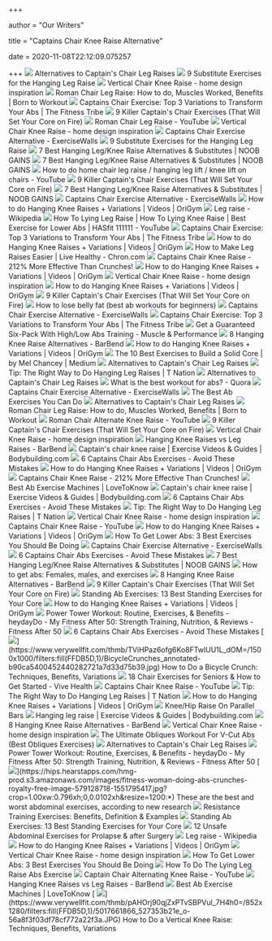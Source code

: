 +++
        
author = "Our Writers"
        
title = "Captains Chair Knee Raise Alternative"
        
date = 2020-11-08T22:12:09.075257
        
+++
[ ![](https://photos.demandstudios.com/getty/article/97/156/78629479_XS.jpg)](https://photos.demandstudios.com/getty/article/97/156/78629479_XS.jpg) Alternatives to Captain's Chair Leg Raises
[ ![](https://theworkoutdigest.com/wp-content/uploads/2019/09/hanging-leg-raise-alternative-exercises-.png)](https://theworkoutdigest.com/wp-content/uploads/2019/09/hanging-leg-raise-alternative-exercises-.png) 9 Substitute Exercises for the Hanging Leg Raise
[ ![](https://lh4.googleusercontent.com/proxy/5myAnb3qhWNMEVkKY7swEV_lkGvFz21umcr7QQDO1tndUK_YeQmsdMQM0fbCSvStlVNKWpI1ep27-WA7TOtwtPspTap2kPjANuBUlqmrt9v-nRBMXiFIfcRGLbZ_BddybPTHFqOEjJTeqFIwhv-BYfbK1Y1RoIBu=s0-d)](https://lh4.googleusercontent.com/proxy/5myAnb3qhWNMEVkKY7swEV_lkGvFz21umcr7QQDO1tndUK_YeQmsdMQM0fbCSvStlVNKWpI1ep27-WA7TOtwtPspTap2kPjANuBUlqmrt9v-nRBMXiFIfcRGLbZ_BddybPTHFqOEjJTeqFIwhv-BYfbK1Y1RoIBu=s0-d) Vertical Chair Knee Raise - home design inspiration
[ ![](https://www.borntoworkout.com/wp-content/uploads/2017/07/Roman-Chair-Leg-Raise.jpg)](https://www.borntoworkout.com/wp-content/uploads/2017/07/Roman-Chair-Leg-Raise.jpg) Roman Chair Leg Raise: How to do, Muscles Worked, Benefits | Born to Workout
[ ![](https://thefitnesstribe.com/wp-content/uploads/2018/08/Abs-Workout.jpg)](https://thefitnesstribe.com/wp-content/uploads/2018/08/Abs-Workout.jpg) Captains Chair Exercise: Top 3 Variations to Transform Your Abs | The  Fitness Tribe
[ ![](https://theworkoutdigest.com/wp-content/uploads/2019/06/captains-chair-exercise.png)](https://theworkoutdigest.com/wp-content/uploads/2019/06/captains-chair-exercise.png) 9 Killer Captain's Chair Exercises (That Will Set Your Core on Fire)
[ ![](https://i.ytimg.com/vi/fMaUOQpniLE/maxresdefault.jpg)](https://i.ytimg.com/vi/fMaUOQpniLE/maxresdefault.jpg) Roman Chair Leg Raise - YouTube
[ ![](https://i.pinimg.com/originals/32/d2/31/32d23193a9aef0dc0632b5f3a969ee94.png)](https://i.pinimg.com/originals/32/d2/31/32d23193a9aef0dc0632b5f3a969ee94.png) Vertical Chair Knee Raise - home design inspiration
[ ![](https://i.ytimg.com/vi/-AWqcVBz29o/maxresdefault.jpg)](https://i.ytimg.com/vi/-AWqcVBz29o/maxresdefault.jpg) Captains Chair Exercise Alternative - ExerciseWalls
[ ![](https://i.ytimg.com/vi/4YOKVI9aSjE/maxresdefault.jpg)](https://i.ytimg.com/vi/4YOKVI9aSjE/maxresdefault.jpg) 9 Substitute Exercises for the Hanging Leg Raise
[ ![](https://i.ytimg.com/vi/KU5VPzbmhsk/maxresdefault.jpg)](https://i.ytimg.com/vi/KU5VPzbmhsk/maxresdefault.jpg) 7 Best Hanging Leg/Knee Raise Alternatives & Substitutes | NOOB GAINS
[ ![](https://i.ytimg.com/vi/711U6NbJRmc/maxresdefault.jpg)](https://i.ytimg.com/vi/711U6NbJRmc/maxresdefault.jpg) 7 Best Hanging Leg/Knee Raise Alternatives & Substitutes | NOOB GAINS
[ ![](https://i.ytimg.com/vi/-RixberkWd8/maxresdefault.jpg)](https://i.ytimg.com/vi/-RixberkWd8/maxresdefault.jpg) How to do home chair leg raise / hanging leg lift / knee lift on chairs -  YouTube
[ ![](https://theworkoutdigest.com/wp-content/uploads/2019/06/what-is-the-captains-chair.jpg)](https://theworkoutdigest.com/wp-content/uploads/2019/06/what-is-the-captains-chair.jpg) 9 Killer Captain's Chair Exercises (That Will Set Your Core on Fire)
[ ![](https://noobgains.com/wp-content/uploads/2020/04/Hanging-leg-raise-alternative-image.jpg)](https://noobgains.com/wp-content/uploads/2020/04/Hanging-leg-raise-alternative-image.jpg) 7 Best Hanging Leg/Knee Raise Alternatives & Substitutes | NOOB GAINS
[ ![](https://lh3.googleusercontent.com/proxy/XoNWqUUxcwYvpf6UTIKQFRCm96Dp6iQQ9tmrJ11STMUNcX1WKGykuV7Rsr1Lzn2UHkqkEurToyNnjd0tbEIU02llFGOEy4Pfjip8k_CZ_A6Hlb-h5nJJdDDGzWEAh1dm9TjPKOTBuMTmT7A=s0-d)](https://lh3.googleusercontent.com/proxy/XoNWqUUxcwYvpf6UTIKQFRCm96Dp6iQQ9tmrJ11STMUNcX1WKGykuV7Rsr1Lzn2UHkqkEurToyNnjd0tbEIU02llFGOEy4Pfjip8k_CZ_A6Hlb-h5nJJdDDGzWEAh1dm9TjPKOTBuMTmT7A=s0-d) Captains Chair Exercise Alternative - ExerciseWalls
[ ![](https://origympersonaltrainercourses.co.uk/files/img_cache/3720/500_1567427297_howtodothehangingkneeraiseimage.jpg)](https://origympersonaltrainercourses.co.uk/files/img_cache/3720/500_1567427297_howtodothehangingkneeraiseimage.jpg) How to do Hanging Knee Raises + Variations | Videos | OriGym
[ ![](https://upload.wikimedia.org/wikipedia/commons/thumb/2/24/SeatedLegRaise.JPG/400px-SeatedLegRaise.JPG)](https://upload.wikimedia.org/wikipedia/commons/thumb/2/24/SeatedLegRaise.JPG/400px-SeatedLegRaise.JPG) Leg raise - Wikipedia
[ ![](https://i.ytimg.com/vi/xqTh6NqbAtM/hqdefault.jpg)](https://i.ytimg.com/vi/xqTh6NqbAtM/hqdefault.jpg) How To Lying Leg Raise | How To Lying Knee Raise | Best Exercise for Lower  Abs | HASfit 111111 - YouTube
[ ![](https://thefitnesstribe.com/wp-content/uploads/2018/08/Fitnes-man-working-out-abs-muscles.jpg)](https://thefitnesstribe.com/wp-content/uploads/2018/08/Fitnes-man-working-out-abs-muscles.jpg) Captains Chair Exercise: Top 3 Variations to Transform Your Abs | The  Fitness Tribe
[ ![](https://origympersonaltrainercourses.co.uk/files/img_cache/3723/500_1567427701_hangingkneeraises.jpg)](https://origympersonaltrainercourses.co.uk/files/img_cache/3723/500_1567427701_hangingkneeraises.jpg) How to do Hanging Knee Raises + Variations | Videos | OriGym
[ ![](http://photos.demandstudios.com/getty/article/251/203/78629433.jpg)](http://photos.demandstudios.com/getty/article/251/203/78629433.jpg) How to Make Leg Raises Easier | Live Healthy - Chron.com
[ ![](http://absexperiment.com/wp-content/uploads/2014/04/best-abs-exercise-captains-chair.jpg)](http://absexperiment.com/wp-content/uploads/2014/04/best-abs-exercise-captains-chair.jpg) Captains Chair Knee Raise - 212% More Effective Than Crunches!
[ ![](https://origympersonaltrainercourses.co.uk/files/img_cache/4147/500_1570784376_Hangingkneeraisemusclesworkedgraphic.png)](https://origympersonaltrainercourses.co.uk/files/img_cache/4147/500_1570784376_Hangingkneeraisemusclesworkedgraphic.png) How to do Hanging Knee Raises + Variations | Videos | OriGym
[ ![](https://s-media-cache-ak0.pinimg.com/originals/55/13/63/551363cb055cda5edf59bb2c16557058.jpg)](https://s-media-cache-ak0.pinimg.com/originals/55/13/63/551363cb055cda5edf59bb2c16557058.jpg) Vertical Chair Knee Raise - home design inspiration
[ ![](https://origympersonaltrainercourses.co.uk/files/img_cache/3714/500_1567426451_Captainschairkneeraiseimage.jpg)](https://origympersonaltrainercourses.co.uk/files/img_cache/3714/500_1567426451_Captainschairkneeraiseimage.jpg) How to do Hanging Knee Raises + Variations | Videos | OriGym
[ ![](https://i.ytimg.com/vi/9FeC5SAB_3g/maxresdefault.jpg)](https://i.ytimg.com/vi/9FeC5SAB_3g/maxresdefault.jpg) 9 Killer Captain's Chair Exercises (That Will Set Your Core on Fire)
[ ![](https://www.fitnesschat.co/wp-content/uploads/2019/08/how-to-do-leg-raises.-best-ab-workout-for-women-3-1.jpg)](https://www.fitnesschat.co/wp-content/uploads/2019/08/how-to-do-leg-raises.-best-ab-workout-for-women-3-1.jpg) How to lose belly fat (best ab workouts for beginners)
[ ![](https://exercisewithstyle.com/wp-content/uploads/2019/08/Captain-Chair-Exercises.jpg?ezimgfmt=rs:352x528/rscb1/src/ng:webp/ngcb1/srcset)](https://exercisewithstyle.com/wp-content/uploads/2019/08/Captain-Chair-Exercises.jpg?ezimgfmt=rs:352x528/rscb1/src/ng:webp/ngcb1/srcset) Captains Chair Exercise Alternative - ExerciseWalls
[ ![](https://i.ytimg.com/vi/ghwdoXHeiIk/maxresdefault.jpg)](https://i.ytimg.com/vi/ghwdoXHeiIk/maxresdefault.jpg) Captains Chair Exercise: Top 3 Variations to Transform Your Abs | The  Fitness Tribe
[ ![](https://www.muscleandperformance.com/.image/t_share/MTQ1MzY2OTYwODYyNzM0MDk3/captains-chair-knee-raise.jpg)](https://www.muscleandperformance.com/.image/t_share/MTQ1MzY2OTYwODYyNzM0MDk3/captains-chair-knee-raise.jpg) Get a Guaranteed Six-Pack With High/Low Abs Training - Muscle & Performance
[ ![](https://scontent-atl3-2.cdninstagram.com/v/t51.2885-15/e15/22157846_301699600310260_7176588999530643456_n.jpg?_nc_ht=scontent-atl3-2.cdninstagram.com&_nc_cat=104&_nc_ohc=G_nmqH_qDZkAX-bpmuA&_nc_tp=18&oh=53cb763c7eae48a74ce6c84b0c440a53&oe=5F934F03)](https://scontent-atl3-2.cdninstagram.com/v/t51.2885-15/e15/22157846_301699600310260_7176588999530643456_n.jpg?_nc_ht=scontent-atl3-2.cdninstagram.com&_nc_cat=104&_nc_ohc=G_nmqH_qDZkAX-bpmuA&_nc_tp=18&oh=53cb763c7eae48a74ce6c84b0c440a53&oe=5F934F03) 8 Hanging Knee Raise Alternatives - BarBend
[ ![](https://origympersonaltrainercourses.co.uk/files/img_cache/3713/500_1567426212_Captainschairkneeraisesimage.jpg)](https://origympersonaltrainercourses.co.uk/files/img_cache/3713/500_1567426212_Captainschairkneeraisesimage.jpg) How to do Hanging Knee Raises + Variations | Videos | OriGym
[ ![](https://miro.medium.com/max/1400/1*n86Xg_WgYWoa5CQSNPzYYQ.jpeg)](https://miro.medium.com/max/1400/1*n86Xg_WgYWoa5CQSNPzYYQ.jpeg) The 10 Best Exercises to Build a Solid Core | by Mel Chancey | Medium
[ ![](http://photos.demandstudios.com/getty/article/18/152/87667366_XS.jpg)](http://photos.demandstudios.com/getty/article/18/152/87667366_XS.jpg) Alternatives to Captain's Chair Leg Raises
[ ![](https://www.t-nation.com/system/publishing/articles/10005201/original/The-Right-Way-to-Do-Hanging-Leg-Raises.jpg?1502482719)](https://www.t-nation.com/system/publishing/articles/10005201/original/The-Right-Way-to-Do-Hanging-Leg-Raises.jpg?1502482719) Tip: The Right Way to Do Hanging Leg Raises | T Nation
[ ![](http://photos.demandstudios.com/getty/article/74/155/57440252_XS.jpg)](http://photos.demandstudios.com/getty/article/74/155/57440252_XS.jpg) Alternatives to Captain's Chair Leg Raises
[ ![](https://qph.fs.quoracdn.net/main-qimg-433846303095d701d5b0c7a6b263b3dc)](https://qph.fs.quoracdn.net/main-qimg-433846303095d701d5b0c7a6b263b3dc) What is the best workout for abs? - Quora
[ ![](https://lh4.googleusercontent.com/proxy/AotyA5oaIFJZVz88tylaZMdzSkoWYbdS50zEVCJfrY-Fhi1XrEVwsQX3XGc2vFJ-cGbuWm14dKurxMHxJCHHbMCBoUTWSurGuAy91j3sCgeeZ5I_rjmCc-lGNEauv5K0ZWfr2Lyvv1ITFCgFOBRMTcMrOtPhOKKxjzLH3PqRHxWo3FIB94B3Hr4S-lZ1BPxoWwdVJjQRCDTxxN_qi3gqKqBvMkvTgB6xqMW0APL3UBFSftYTdN-tqnMvNSYwDiZkT6WvO7Psz2_k7eqzbz-FABgowsY47AP2hF8ryB89-jpCLA41lHoZZxBqB1tZiK7rx21w7yasgilUwZZHg0UX=s0-d)](https://lh4.googleusercontent.com/proxy/AotyA5oaIFJZVz88tylaZMdzSkoWYbdS50zEVCJfrY-Fhi1XrEVwsQX3XGc2vFJ-cGbuWm14dKurxMHxJCHHbMCBoUTWSurGuAy91j3sCgeeZ5I_rjmCc-lGNEauv5K0ZWfr2Lyvv1ITFCgFOBRMTcMrOtPhOKKxjzLH3PqRHxWo3FIB94B3Hr4S-lZ1BPxoWwdVJjQRCDTxxN_qi3gqKqBvMkvTgB6xqMW0APL3UBFSftYTdN-tqnMvNSYwDiZkT6WvO7Psz2_k7eqzbz-FABgowsY47AP2hF8ryB89-jpCLA41lHoZZxBqB1tZiK7rx21w7yasgilUwZZHg0UX=s0-d) Captains Chair Exercise Alternative - ExerciseWalls
[ ![](https://www.verywellfit.com/thmb/tkN_NMxjOaQpT5xFNF-nNiDMXo0=/1500x1000/filters:no_upscale():max_bytes(150000):strip_icc()/ExcerciseBallCrunch_nofloor_annotated-07f1fd3eb7954ee98135aec92d49e19f.jpg)](https://www.verywellfit.com/thmb/tkN_NMxjOaQpT5xFNF-nNiDMXo0=/1500x1000/filters:no_upscale():max_bytes(150000):strip_icc()/ExcerciseBallCrunch_nofloor_annotated-07f1fd3eb7954ee98135aec92d49e19f.jpg) The Best Ab Exercises You Can Do
[ ![](https://photos.demandstudios.com/getty/article/148/249/87657179_XS.jpg)](https://photos.demandstudios.com/getty/article/148/249/87657179_XS.jpg) Alternatives to Captain's Chair Leg Raises
[ ![](https://i.ytimg.com/vi/u6gFitgUd6c/hqdefault.jpg)](https://i.ytimg.com/vi/u6gFitgUd6c/hqdefault.jpg) Roman Chair Leg Raise: How to do, Muscles Worked, Benefits | Born to Workout
[ ![](https://i.ytimg.com/vi/Cv6aX4yMuvw/maxresdefault.jpg)](https://i.ytimg.com/vi/Cv6aX4yMuvw/maxresdefault.jpg) Roman Chair Alternate Knee Raise - YouTube
[ ![](https://i.ytimg.com/vi/3iz0UR-j2rU/maxresdefault.jpg)](https://i.ytimg.com/vi/3iz0UR-j2rU/maxresdefault.jpg) 9 Killer Captain's Chair Exercises (That Will Set Your Core on Fire)
[ ![](https://lh5.googleusercontent.com/proxy/gzA7yU8obrg8Pcx8H1srFBKjTiCNER1ps0evgoblPlSHwrYEU3L7IBhgKzRDzq6ALvZn9qrhD2XKZbGmAGBN2EF9JMk8GB8OhsNKHmIFv3FVZCYhkQj9RILBYVXmkODMWMA2SbJEzahrR04LqXBc8mXUmMA=s0-d)](https://lh5.googleusercontent.com/proxy/gzA7yU8obrg8Pcx8H1srFBKjTiCNER1ps0evgoblPlSHwrYEU3L7IBhgKzRDzq6ALvZn9qrhD2XKZbGmAGBN2EF9JMk8GB8OhsNKHmIFv3FVZCYhkQj9RILBYVXmkODMWMA2SbJEzahrR04LqXBc8mXUmMA=s0-d) Vertical Chair Knee Raise - home design inspiration
[ ![](https://i.ytimg.com/vi/AEtTmtcBSOM/hqdefault.jpg)](https://i.ytimg.com/vi/AEtTmtcBSOM/hqdefault.jpg) Hanging Knee Raises vs Leg Raises - BarBend
[ ![](https://www.bodybuilding.com/images/2020/xdb/originals/xdb-5m-captains-chair-knee-raise-m2-16x9.jpg)](https://www.bodybuilding.com/images/2020/xdb/originals/xdb-5m-captains-chair-knee-raise-m2-16x9.jpg) Captain's chair knee raise | Exercise Videos & Guides | Bodybuilding.com
[ ![](https://www.prosfitness.com/wp-content/uploads/2020/06/Captains-2Bchair-2Babs-2Bworkout.jpg)](https://www.prosfitness.com/wp-content/uploads/2020/06/Captains-2Bchair-2Babs-2Bworkout.jpg) 6 Captains Chair Abs Exercises - Avoid These Mistakes
[ ![](https://origympersonaltrainercourses.co.uk/files/img_cache/3719/500_1567427219_hangingkneeraisestothesideimage.jpg)](https://origympersonaltrainercourses.co.uk/files/img_cache/3719/500_1567427219_hangingkneeraisestothesideimage.jpg) How to do Hanging Knee Raises + Variations | Videos | OriGym
[ ![](http://absexperiment.com/wp-content/uploads/2014/04/captains-chair-knee-raise-step1.jpg)](http://absexperiment.com/wp-content/uploads/2014/04/captains-chair-knee-raise-step1.jpg) Captains Chair Knee Raise - 212% More Effective Than Crunches!
[ ![](https://cf.ltkcdn.net/exercise/images/std/167459-245x425-BestFitnessVertKneeStation.jpg)](https://cf.ltkcdn.net/exercise/images/std/167459-245x425-BestFitnessVertKneeStation.jpg) Best Ab Exercise Machines | LoveToKnow
[ ![](https://www.bodybuilding.com/images/2020/xdb/originals/xdb-5m-captains-chair-knee-raise-m1-16x9.jpg)](https://www.bodybuilding.com/images/2020/xdb/originals/xdb-5m-captains-chair-knee-raise-m1-16x9.jpg) Captain's chair knee raise | Exercise Videos & Guides | Bodybuilding.com
[ ![](https://i.ytimg.com/vi/qXQzkfksBRw/hqdefault.jpg)](https://i.ytimg.com/vi/qXQzkfksBRw/hqdefault.jpg) 6 Captains Chair Abs Exercises - Avoid These Mistakes
[ ![](https://i.ytimg.com/vi/UyHNpKXNVMg/maxresdefault.jpg)](https://i.ytimg.com/vi/UyHNpKXNVMg/maxresdefault.jpg) Tip: The Right Way to Do Hanging Leg Raises | T Nation
[ ![](https://i.ytimg.com/vi/0kUxPMdpujs/maxresdefault.jpg)](https://i.ytimg.com/vi/0kUxPMdpujs/maxresdefault.jpg) Vertical Chair Knee Raise - home design inspiration
[ ![](https://i.ytimg.com/vi/rKvO1o_Pq-Q/maxresdefault.jpg)](https://i.ytimg.com/vi/rKvO1o_Pq-Q/maxresdefault.jpg) Captains Chair Knee Raise - YouTube
[ ![](https://i.ytimg.com/vi/daLNEvk8z6o/maxresdefault.jpg)](https://i.ytimg.com/vi/daLNEvk8z6o/maxresdefault.jpg) How to do Hanging Knee Raises + Variations | Videos | OriGym
[ ![](https://builtwithscience.com/wp-content/uploads/2019/09/Hanging-leg-raises-min-1024x561.png)](https://builtwithscience.com/wp-content/uploads/2019/09/Hanging-leg-raises-min-1024x561.png) How To Get Lower Abs: 3 Best Exercises You Should Be Doing
[ ![](https://images-na.ssl-images-amazon.com/images/I/41zXzJ5FERL._SR600%2C315_PIWhiteStrip%2CBottomLeft%2C0%2C35_PIStarRatingFOUR%2CBottomLeft%2C360%2C-6_SR600%2C315_ZA(60%20Reviews)%2C445%2C291%2C400%2C400%2Carial%2C12%2C4%2C0%2C0%2C5_SCLZZZZZZZ_.jpg)](https://images-na.ssl-images-amazon.com/images/I/41zXzJ5FERL._SR600%2C315_PIWhiteStrip%2CBottomLeft%2C0%2C35_PIStarRatingFOUR%2CBottomLeft%2C360%2C-6_SR600%2C315_ZA(60%20Reviews)%2C445%2C291%2C400%2C400%2Carial%2C12%2C4%2C0%2C0%2C5_SCLZZZZZZZ_.jpg) Captains Chair Exercise Alternative - ExerciseWalls
[ ![](https://i.ytimg.com/vi/kxEDTZF_Lgs/hqdefault.jpg)](https://i.ytimg.com/vi/kxEDTZF_Lgs/hqdefault.jpg) 6 Captains Chair Abs Exercises - Avoid These Mistakes
[ ![](https://i.ytimg.com/vi/KU5VPzbmhsk/hqdefault.jpg)](https://i.ytimg.com/vi/KU5VPzbmhsk/hqdefault.jpg) 7 Best Hanging Leg/Knee Raise Alternatives & Substitutes | NOOB GAINS
[ ![](https://i0.wp.com/cdn-prod.medicalnewstoday.com/content/images/articles/326/326624/a-woman-exercising-as-she-knows-how-to-get-abs.jpg?w=1155&h=1730)](https://i0.wp.com/cdn-prod.medicalnewstoday.com/content/images/articles/326/326624/a-woman-exercising-as-she-knows-how-to-get-abs.jpg?w=1155&h=1730) How to get abs: Females, males, and exercises
[ ![](https://barbend.com/wp-content/uploads/2018/01/hanging-knee-raises-alternatives.png)](https://barbend.com/wp-content/uploads/2018/01/hanging-knee-raises-alternatives.png) 8 Hanging Knee Raise Alternatives - BarBend
[ ![](https://i.ytimg.com/vi/3iz0UR-j2rU/hqdefault.jpg)](https://i.ytimg.com/vi/3iz0UR-j2rU/hqdefault.jpg) 9 Killer Captain's Chair Exercises (That Will Set Your Core on Fire)
[ ![](https://post.greatist.com/wp-content/uploads/sites/2/2019/04/STANDING-ABS_STANDING-TWIST_FEATURE_6-800x1030.jpg)](https://post.greatist.com/wp-content/uploads/sites/2/2019/04/STANDING-ABS_STANDING-TWIST_FEATURE_6-800x1030.jpg) Standing Ab Exercises: 13 Best Standing Exercises for Your Core
[ ![](https://origympersonaltrainercourses.co.uk/files/img_cache/3709/1920_1596112221_HowtodoHangingKneeRaises_Banner.png?1596112232)](https://origympersonaltrainercourses.co.uk/files/img_cache/3709/1920_1596112221_HowtodoHangingKneeRaises_Banner.png?1596112232) How to do Hanging Knee Raises + Variations | Videos | OriGym
[ ![](https://heydaydo.com/wp-content/uploads/2019/10/Power-Tower-Workout-for-Women-and-Men-heydayDo-featured-image.png)](https://heydaydo.com/wp-content/uploads/2019/10/Power-Tower-Workout-for-Women-and-Men-heydayDo-featured-image.png) Power Tower Workout: Routine, Exercises, & Benefits - heydayDo - My Fitness  After 50: Strength Training, Nutrition, & Reviews - Fitness After 50
[ ![](https://i.ytimg.com/vi/UL47rXLFoRA/hqdefault.jpg)](https://i.ytimg.com/vi/UL47rXLFoRA/hqdefault.jpg) 6 Captains Chair Abs Exercises - Avoid These Mistakes
[ ![](https://www.verywellfit.com/thmb/TViHPaz6ofg6Ko8FTwlUU1L_dOM=/1500x1000/filters:fill(FFDB5D,1)/BicycleCrunches_annotated-b90ca5400452440282721a7d33d75b39.jpg)](https://www.verywellfit.com/thmb/TViHPaz6ofg6Ko8FTwlUU1L_dOM=/1500x1000/filters:fill(FFDB5D,1)/BicycleCrunches_annotated-b90ca5400452440282721a7d33d75b39.jpg) How to Do a Bicycle Crunch: Techniques, Benefits, Variations
[ ![](https://i.ytimg.com/vi/3ANUed30Bgk/maxresdefault.jpg)](https://i.ytimg.com/vi/3ANUed30Bgk/maxresdefault.jpg) 18 Chair Exercises for Seniors & How to Get Started - Vive Health
[ ![](https://i.ytimg.com/vi/rKvO1o_Pq-Q/hqdefault.jpg)](https://i.ytimg.com/vi/rKvO1o_Pq-Q/hqdefault.jpg) Captains Chair Knee Raise - YouTube
[ ![](https://i.ytimg.com/vi/-LHetdLNhjI/hqdefault.jpg)](https://i.ytimg.com/vi/-LHetdLNhjI/hqdefault.jpg) Tip: The Right Way to Do Hanging Leg Raises | T Nation
[ ![](https://origympersonaltrainercourses.co.uk/files/img_cache/3729/500_1567428241_WeightedHangingKneeRaisesimage.jpg)](https://origympersonaltrainercourses.co.uk/files/img_cache/3729/500_1567428241_WeightedHangingKneeRaisesimage.jpg) How to do Hanging Knee Raises + Variations | Videos | OriGym
[ ![](https://stayfit.today/public/exercises/793/2L.jpg)](https://stayfit.today/public/exercises/793/2L.jpg) Knee/Hip Raise On Parallel Bars
[ ![](https://www.bodybuilding.com/images/2020/xdb/originals/xdb-9m-hanging-leg-raise-m2-16x9.jpg)](https://www.bodybuilding.com/images/2020/xdb/originals/xdb-9m-hanging-leg-raise-m2-16x9.jpg) Hanging leg raise | Exercise Videos & Guides | Bodybuilding.com
[ ![](https://barbend.com/wp-content/uploads/2020/10/BarBend-Feature-Image-1200-x-675-66-300x169.jpg)](https://barbend.com/wp-content/uploads/2020/10/BarBend-Feature-Image-1200-x-675-66-300x169.jpg) 8 Hanging Knee Raise Alternatives - BarBend
[ ![](https://1.bp.blogspot.com/-quZQqbZYtrA/Um_KXiMteXI/AAAAAAAABXU/87mLOi5VE54/s1600/forearm+knee+raises.JPG)](https://1.bp.blogspot.com/-quZQqbZYtrA/Um_KXiMteXI/AAAAAAAABXU/87mLOi5VE54/s1600/forearm+knee+raises.JPG) Vertical Chair Knee Raise - home design inspiration
[ ![](https://builtwithscience.com/wp-content/uploads/2019/09/Hanging-twisting-leg-raises-modification-3-e1569667145964-1024x568.png)](https://builtwithscience.com/wp-content/uploads/2019/09/Hanging-twisting-leg-raises-modification-3-e1569667145964-1024x568.png) The Ultimate Obliques Workout For V-Cut Abs (Best Obliques Exercises)
[ ![](http://photos.demandstudios.com/getty/article/251/124/87453087_XS.jpg)](http://photos.demandstudios.com/getty/article/251/124/87453087_XS.jpg) Alternatives to Captain's Chair Leg Raises
[ ![](https://i.ytimg.com/vi/hcbcQ65onr4/maxresdefault.jpg)](https://i.ytimg.com/vi/hcbcQ65onr4/maxresdefault.jpg) Power Tower Workout: Routine, Exercises, & Benefits - heydayDo - My Fitness  After 50: Strength Training, Nutrition, & Reviews - Fitness After 50
[ ![](https://hips.hearstapps.com/hmg-prod.s3.amazonaws.com/images/fitness-woman-doing-abs-crunches-royalty-free-image-579128718-1551795417.jpg?crop=1.00xw:0.796xh;0,0.0102xh&resize=1200:*)](https://hips.hearstapps.com/hmg-prod.s3.amazonaws.com/images/fitness-woman-doing-abs-crunches-royalty-free-image-579128718-1551795417.jpg?crop=1.00xw:0.796xh;0,0.0102xh&resize=1200:*) These are the best and worst abdominal exercises, according to new research
[ ![](https://images.emedicinehealth.com/images/article/main_image/resistance-exercise.jpg)](https://images.emedicinehealth.com/images/article/main_image/resistance-exercise.jpg) Resistance Training Exercises: Benefits, Definition & Examples
[ ![](https://i0.wp.com/post.greatist.com/wp-content/uploads/sites/2/2019/04/STABILITY-BALL-ABS_FEATURE-732x549.jpg?w=756&h=567)](https://i0.wp.com/post.greatist.com/wp-content/uploads/sites/2/2019/04/STABILITY-BALL-ABS_FEATURE-732x549.jpg?w=756&h=567) Standing Ab Exercises: 13 Best Standing Exercises for Your Core
[ ![](https://i.ytimg.com/vi/Y5gT_bDU6M0/maxresdefault.jpg)](https://i.ytimg.com/vi/Y5gT_bDU6M0/maxresdefault.jpg) 12 Unsafe Abdominal Exercises for Prolapse & after Surgery
[ ![](https://upload.wikimedia.org/wikipedia/commons/7/7a/Leg-raises-2.png)](https://upload.wikimedia.org/wikipedia/commons/7/7a/Leg-raises-2.png) Leg raise - Wikipedia
[ ![](https://origympersonaltrainercourses.co.uk/files/img_cache/3721/500_1567427377_Hanginglegraisetoestobarimage.jpg)](https://origympersonaltrainercourses.co.uk/files/img_cache/3721/500_1567427377_Hanginglegraisetoestobarimage.jpg) How to do Hanging Knee Raises + Variations | Videos | OriGym
[ ![](https://i.ytimg.com/vi/DYQCmzGJkiY/maxresdefault.jpg)](https://i.ytimg.com/vi/DYQCmzGJkiY/maxresdefault.jpg) Vertical Chair Knee Raise - home design inspiration
[ ![](https://builtwithscience.com/wp-content/uploads/2019/09/How-to-do-hanging-leg-raises-2-1024x574.png)](https://builtwithscience.com/wp-content/uploads/2019/09/How-to-do-hanging-leg-raises-2-1024x574.png) How To Get Lower Abs: 3 Best Exercises You Should Be Doing
[ ![](https://hips.hearstapps.com/hmg-prod.s3.amazonaws.com/images/lying-leg-raises-1546550690.jpg)](https://hips.hearstapps.com/hmg-prod.s3.amazonaws.com/images/lying-leg-raises-1546550690.jpg) How To Do The Lying Leg Raise Abs Exercise
[ ![](https://i.ytimg.com/vi/wsQ_IoGUifI/maxresdefault.jpg)](https://i.ytimg.com/vi/wsQ_IoGUifI/maxresdefault.jpg) Captain Chair Alternating Knee Raise - YouTube
[ ![](https://barbend.com/wp-content/uploads/2018/01/hanging-knee-raise-vs-leg-raise.png)](https://barbend.com/wp-content/uploads/2018/01/hanging-knee-raise-vs-leg-raise.png) Hanging Knee Raises vs Leg Raises - BarBend
[ ![](https://cf.ltkcdn.net/exercise/images/std/167457-349x423-GoFitStabilityBall.jpg)](https://cf.ltkcdn.net/exercise/images/std/167457-349x423-GoFitStabilityBall.jpg) Best Ab Exercise Machines | LoveToKnow
[ ![](https://www.verywellfit.com/thmb/pAHOrj90qjZxPTvSBPVul_7H4h0=/852x1280/filters:fill(FFDB5D,1)/5017661866_527353b21e_o-56a8f3f03df78cf772a22f3a.JPG)](https://www.verywellfit.com/thmb/pAHOrj90qjZxPTvSBPVul_7H4h0=/852x1280/filters:fill(FFDB5D,1)/5017661866_527353b21e_o-56a8f3f03df78cf772a22f3a.JPG) How to Do a Vertical Knee Raise: Techniques, Benefits, Variations
